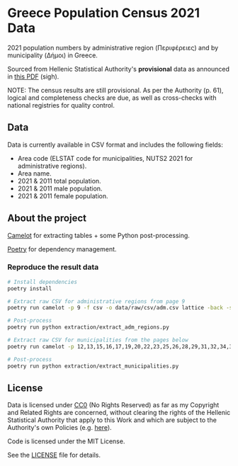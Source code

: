 # Greece Population Census 2021 Data

2021 population numbers by administrative region (Περιφέρειες) and by municipality (Δήμοι) in Greece.

Sourced from Hellenic Statistical Authority's **provisional** data as announced in [this PDF](https://www.statistics.gr/documents/20181/17776954/NWS_Census_results_BOOKLET_19072022_GR.pdf/e819abde-a3ae-2418-bb5a-1c5365310e3e?t=1658222922216) (sigh).

NOTE: The census results are still provisional. As per the Authority (p. 61), logical and completeness checks are due, as well as cross-checks with national registries for quality control.

## Data

Data is currently available in CSV format and includes the following fields:
* Area code (ELSTAT code for municipalities, NUTS2 2021 for administrative regions).
* Area name.
* 2021 & 2011 total population.
* 2021 & 2011 male population.
* 2021 & 2011 female population.

## About the project

[Camelot](https://github.com/camelot-dev/camelot) for extracting tables + some Python post-processing.

[Poetry](https://python-poetry.org/) for dependency management.

### Reproduce the result data

```bash
# Install dependencies
poetry install

# Extract raw CSV for administrative regions from page 9
poetry run camelot -p 9 -f csv -o data/raw/csv/adm.csv lattice -back -shift "" -scale 60 data/raw/NWS_Census_results_BOOKLET_19072022_GR.pdf

# Post-process
poetry run python extraction/extract_adm_regions.py

# Extract raw CSV for municipalities from the pages below
poetry run camelot -p 12,13,15,16,17,19,20,22,23,25,26,28,29,31,32,34,35,37,38,39,41,42,43,44,46,47,49,50,51,52,53,55,56 -f csv -o data/raw/csv/mun.csv lattice -back -shift "" -scale 60 data/raw/NWS_Census_results_BOOKLET_19072022_GR.pdf

# Post-process
poetry run python extraction/extract_municipalities.py
```

## License

Data is licensed under [CC0](https://creativecommons.org/publicdomain/zero/1.0/legalcode) (No Rights Reserved) as far as my Copyright and Related Rights are concerned, without clearing the rights of the Hellenic Statistical Authority that apply to this Work and which are subject to the Authority's own Policies (e.g. [here](https://www.statistics.gr/documents/20181/1412103/Copyright_Reuse_Policy_GR.pdf/98190155-becf-45d1-9366-a157d44af50b)).

Code is licensed under the MIT License.

See the [LICENSE](LICENSE) file for details.
